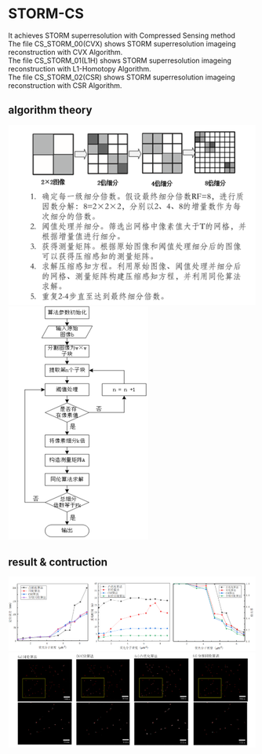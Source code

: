 # STORM-CS
It achieves STORM superresolution with Compressed Sensing method  
The file CS_STORM_00(CVX) shows STORM superresolution imageing reconstruction with CVX Algorithm.  
The file CS_STORM_01(L1H) shows STORM superresolution imageing reconstruction with L1-Homotopy Algorithm.  
The file CS_STORM_02(CSR) shows STORM superresolution imageing reconstruction with CSR Algorithm.  

## algorithm theory
![image](https://github.com/zc-fly/STORM-CS/blob/master/image/%E5%B1%8F%E5%B9%95%E6%88%AA%E5%9B%BE%202022-04-11%20085809.png)
![image](https://github.com/zc-fly/STORM-CS/blob/master/image/%E5%B1%8F%E5%B9%95%E6%88%AA%E5%9B%BE%202022-04-11%20085823.png)

## result & contruction
![image](https://github.com/zc-fly/STORM-CS/blob/master/image/%E5%B1%8F%E5%B9%95%E6%88%AA%E5%9B%BE%201%20085902.png)
![image](https://github.com/zc-fly/STORM-CS/blob/master/image/%E5%B1%8F%E5%B9%95%E6%88%AA%E5%9B%BE%20924.png)
